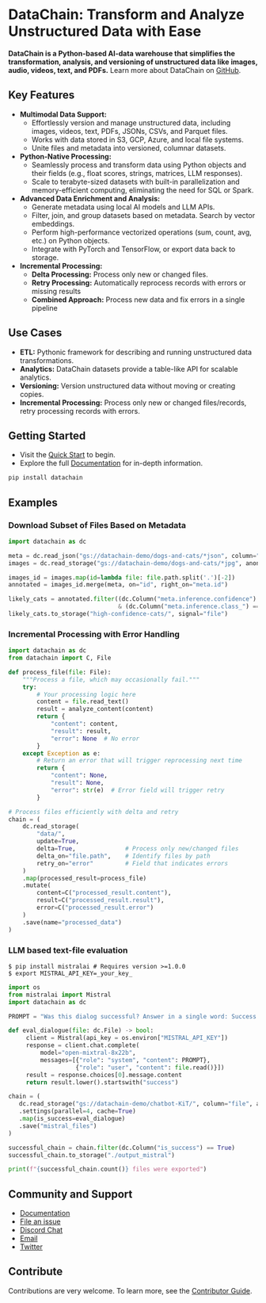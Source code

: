 # DataChain: Transform and Analyze Unstructured Data with Ease

**DataChain is a Python-based AI-data warehouse that simplifies the transformation, analysis, and versioning of unstructured data like images, audio, videos, text, and PDFs.** Learn more about DataChain on [GitHub](https://github.com/iterative/datachain).

## Key Features

*   **Multimodal Data Support:**
    *   Effortlessly version and manage unstructured data, including images, videos, text, PDFs, JSONs, CSVs, and Parquet files.
    *   Works with data stored in S3, GCP, Azure, and local file systems.
    *   Unite files and metadata into versioned, columnar datasets.
*   **Python-Native Processing:**
    *   Seamlessly process and transform data using Python objects and their fields (e.g., float scores, strings, matrices, LLM responses).
    *   Scale to terabyte-sized datasets with built-in parallelization and memory-efficient computing, eliminating the need for SQL or Spark.
*   **Advanced Data Enrichment and Analysis:**
    *   Generate metadata using local AI models and LLM APIs.
    *   Filter, join, and group datasets based on metadata. Search by vector embeddings.
    *   Perform high-performance vectorized operations (sum, count, avg, etc.) on Python objects.
    *   Integrate with PyTorch and TensorFlow, or export data back to storage.
*   **Incremental Processing:**
    *   **Delta Processing:** Process only new or changed files.
    *   **Retry Processing:** Automatically reprocess records with errors or missing results
    *   **Combined Approach:** Process new data and fix errors in a single pipeline

## Use Cases

*   **ETL:** Pythonic framework for describing and running unstructured data transformations.
*   **Analytics:** DataChain datasets provide a table-like API for scalable analytics.
*   **Versioning:** Version unstructured data without moving or creating copies.
*   **Incremental Processing:** Process only new or changed files/records, retry processing records with errors.

## Getting Started

*   Visit the [Quick Start](https://docs.datachain.ai/quick-start) to begin.
*   Explore the full [Documentation](https://docs.datachain.ai/) for in-depth information.

```bash
pip install datachain
```

## Examples

### Download Subset of Files Based on Metadata

```python
import datachain as dc

meta = dc.read_json("gs://datachain-demo/dogs-and-cats/*json", column="meta", anon=True)
images = dc.read_storage("gs://datachain-demo/dogs-and-cats/*jpg", anon=True)

images_id = images.map(id=lambda file: file.path.split('.')[-2])
annotated = images_id.merge(meta, on="id", right_on="meta.id")

likely_cats = annotated.filter((dc.Column("meta.inference.confidence") > 0.93) \
                               & (dc.Column("meta.inference.class_") == "cat"))
likely_cats.to_storage("high-confidence-cats/", signal="file")
```

### Incremental Processing with Error Handling

```python
import datachain as dc
from datachain import C, File

def process_file(file: File):
    """Process a file, which may occasionally fail."""
    try:
        # Your processing logic here
        content = file.read_text()
        result = analyze_content(content)
        return {
            "content": content,
            "result": result,
            "error": None  # No error
        }
    except Exception as e:
        # Return an error that will trigger reprocessing next time
        return {
            "content": None,
            "result": None,
            "error": str(e)  # Error field will trigger retry
        }

# Process files efficiently with delta and retry
chain = (
    dc.read_storage(
        "data/",
        update=True,
        delta=True,              # Process only new/changed files
        delta_on="file.path",    # Identify files by path
        retry_on="error"         # Field that indicates errors
    )
    .map(processed_result=process_file)
    .mutate(
        content=C("processed_result.content"),
        result=C("processed_result.result"),
        error=C("processed_result.error")
    )
    .save(name="processed_data")
)
```

### LLM based text-file evaluation

```shell
$ pip install mistralai # Requires version >=1.0.0
$ export MISTRAL_API_KEY=_your_key_
```

```python
import os
from mistralai import Mistral
import datachain as dc

PROMPT = "Was this dialog successful? Answer in a single word: Success or Failure."

def eval_dialogue(file: dc.File) -> bool:
     client = Mistral(api_key = os.environ["MISTRAL_API_KEY"])
     response = client.chat.complete(
         model="open-mixtral-8x22b",
         messages=[{"role": "system", "content": PROMPT},
                   {"role": "user", "content": file.read()}])
     result = response.choices[0].message.content
     return result.lower().startswith("success")

chain = (
   dc.read_storage("gs://datachain-demo/chatbot-KiT/", column="file", anon=True)
   .settings(parallel=4, cache=True)
   .map(is_success=eval_dialogue)
   .save("mistral_files")
)

successful_chain = chain.filter(dc.Column("is_success") == True)
successful_chain.to_storage("./output_mistral")

print(f"{successful_chain.count()} files were exported")
```

## Community and Support

*   [Documentation](https://docs.datachain.ai/)
*   [File an issue](https://github.com/iterative/datachain/issues)
*   [Discord Chat](https://dvc.org/chat)
*   [Email](mailto:support@dvc.org)
*   [Twitter](https://twitter.com/DVCorg)

## Contribute

Contributions are very welcome. To learn more, see the [Contributor Guide](https://docs.datachain.ai/contributing).